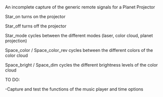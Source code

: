 An incomplete capture of the generic remote signals for a Planet Projector

Star_on turns on the projector

Star_off turns off the projector

Star_mode cycles between the different modes (laser, color cloud, planet projection)

Space_color / Space_color_rev cycles between the different colors of the color cloud

Space_bright / Space_dim cycles the different brightness levels of the color cloud


TO DO:

-Capture and test the functions of the music player and time options
